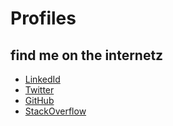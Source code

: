# Profiles

## find me on the internetz
* [LinkedId](http://linkedin.sebsprenger.de) 
* [Twitter](http://twitter.sebsprenger.de) 
* [GitHub](http://github.sebsprenger.de)
* [StackOverflow](http://so.sebsprenger.de)